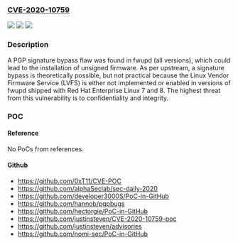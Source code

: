 ### [CVE-2020-10759](https://cve.mitre.org/cgi-bin/cvename.cgi?name=CVE-2020-10759)
![](https://img.shields.io/static/v1?label=Product&message=fwupd&color=blue)
![](https://img.shields.io/static/v1?label=Version&message=n%2Fa&color=blue)
![](https://img.shields.io/static/v1?label=Vulnerability&message=CWE-347&color=brighgreen)

### Description

A PGP signature bypass flaw was found in fwupd (all versions), which could lead to the installation of unsigned firmware. As per upstream, a signature bypass is theoretically possible, but not practical because the Linux Vendor Firmware Service (LVFS) is either not implemented or enabled in versions of fwupd shipped with Red Hat Enterprise Linux 7 and 8. The highest threat from this vulnerability is to confidentiality and integrity.

### POC

#### Reference
No PoCs from references.

#### Github
- https://github.com/0xT11/CVE-POC
- https://github.com/alphaSeclab/sec-daily-2020
- https://github.com/developer3000S/PoC-in-GitHub
- https://github.com/hannob/pgpbugs
- https://github.com/hectorgie/PoC-in-GitHub
- https://github.com/justinsteven/CVE-2020-10759-poc
- https://github.com/justinsteven/advisories
- https://github.com/nomi-sec/PoC-in-GitHub

